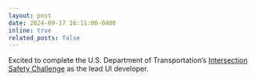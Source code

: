```yaml
---
layout: post
date: 2024-09-17 16:11:00-0400
inline: true
related_posts: false
---
```


Excited to complete the U.S. Department of Transportation’s <a href="https://its.dot.gov/isc/">Intersection Safety Challenge</a> as the lead UI developer.
